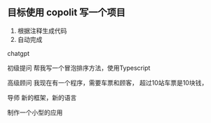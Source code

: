 
## 目标使用 copolit 写一个项目


1. 根据注释生成代码
2. 自动完成





chatgpt 

初级提问
帮我写一个冒泡排序方法，使用Typescript

高级顾问
我现在有一个程序，需要车票和顾客， 超过10站车票是10块钱，

导师
新的框架，新的语言

制作一个小型的应用
